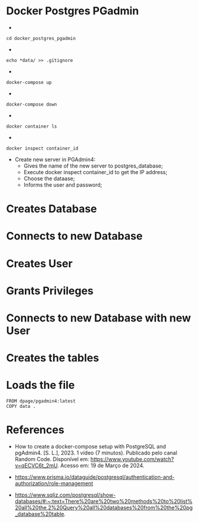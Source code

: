 # Docker Postgres PGadmin

- 
```
cd docker_postgres_pgadmin
```

- 
```
echo *data/ >> .gitignore
```

- 
```
docker-compose up
```

- 
```
docker-compose down
```

- 
```
docker container ls
```

- 
```
docker inspect container_id
```

- Create new server in PGAdmin4:
    - Gives the name of the new server to postgres_database;
    - Execute docker inspect container_id to get the IP address;
    - Choose the dataase;
    - Informs the user and password;

# Creates Database

# Connects to new Database

# Creates User

# Grants Privileges

# Connects to new Database with new User

# Creates the tables

# Loads the file

```
FROM dpage/pgadmin4:latest
COPY data .
```

# References

- How to create a docker-compose setup with PostgreSQL and pgAdmin4. [S. L.], 2023. 1 vídeo (7 minutos). Publicado pelo canal Random Code. Disponível em: https://www.youtube.com/watch?v=qECVC6t_2mU. Acesso em: 19 de Março de 2024.

- https://www.prisma.io/dataguide/postgresql/authentication-and-authorization/role-management

- https://www.sqliz.com/postgresql/show-databases/#:~:text=There%20are%20two%20methods%20to%20list%20all%20the,2%20Query%20all%20databases%20from%20the%20pg_database%20table.